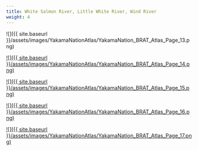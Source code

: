 ```yaml
---
title: White Salmon River, Little White River, Wind River
weight: 4
---
```


![]({{ site.baseurl }}/assets/images/YakamaNationAtlas/YakamaNation_BRAT_Atlas_Page_13.png)

[![]({{ site.baseurl }}/assets/images/YakamaNationAtlas/YakamaNation_BRAT_Atlas_Page_14.png)](http://brat.riverscapes.net/assets/images/YakamaNationAtlas/YakamaNation_BRAT_Atlas_Page_14.png)

[![]({{ site.baseurl }}/assets/images/YakamaNationAtlas/YakamaNation_BRAT_Atlas_Page_15.png)](http://brat.riverscapes.net/assets/images/YakamaNationAtlas/YakamaNation_BRAT_Atlas_Page_15.png)

[![]({{ site.baseurl }}/assets/images/YakamaNationAtlas/YakamaNation_BRAT_Atlas_Page_16.png)](http://brat.riverscapes.net/assets/images/YakamaNationAtlas/YakamaNation_BRAT_Atlas_Page_16.png)

[![]({{ site.baseurl }}/assets/images/YakamaNationAtlas/YakamaNation_BRAT_Atlas_Page_17.png)](http://brat.riverscapes.net/assets/images/YakamaNationAtlas/YakamaNation_BRAT_Atlas_Page_17.png)